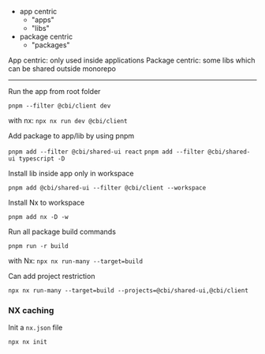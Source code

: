- app centric
  - "apps"
  - "libs"
- package centric
  - "packages"

App centric: only used inside applications
Package centric: some libs which can be shared outside monorepo

---

Run the app from root folder

`pnpm --filter @cbi/client dev`

with nx: `npx nx run dev @cbi/client`

Add package to app/lib by using pnpm

`pnpm add --filter @cbi/shared-ui react`
`pnpm add --filter @cbi/shared-ui typescript -D`

Install lib inside app only in workspace

`pnpm add @cbi/shared-ui --filter @cbi/client --workspace`

Install Nx to workspace

`pnpm add nx -D -w`

Run all package build commands

`pnpm run -r build`

with Nx: `npx nx run-many --target=build`

Can add project restriction

`npx nx run-many --target=build --projects=@cbi/shared-ui,@cbi/client`

### NX caching

Init a `nx.json` file

`npx nx init`
